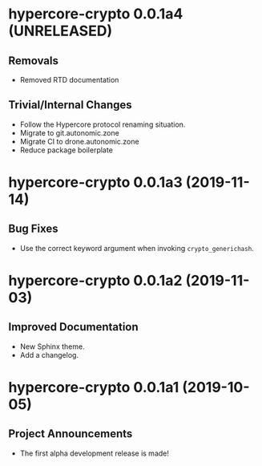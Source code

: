 # hypercore-crypto 0.0.1a4 (UNRELEASED)

## Removals

- Removed RTD documentation

## Trivial/Internal Changes

- Follow the Hypercore protocol renaming situation.
- Migrate to git.autonomic.zone
- Migrate CI to drone.autonomic.zone
- Reduce package boilerplate

# hypercore-crypto 0.0.1a3 (2019-11-14)

## Bug Fixes

- Use the correct keyword argument when invoking `crypto_generichash`.

# hypercore-crypto 0.0.1a2 (2019-11-03)

## Improved Documentation

- New Sphinx theme.
- Add a changelog.

# hypercore-crypto 0.0.1a1 (2019-10-05)

## Project Announcements

- The first alpha development release is made!
